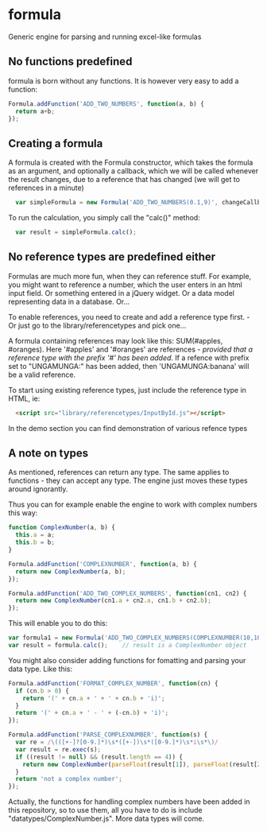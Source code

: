 # formula
Generic engine for parsing and running excel-like formulas

## No functions predefined
formula is born without any functions. It is however very easy to add a function:

```javascript
Formula.addFunction('ADD_TWO_NUMBERS', function(a, b) {
  return a+b;
});
```

## Creating a formula
A formula is created with the Formula constructor, which takes the formula as an argument, and optionally a callback, which we will be called whenever the result changes, due to a reference that has changed (we will get to references in a minute)

```javascript
  var simpleFormula = new Formula('ADD_TWO_NUMBERS(0.1,9)', changeCallback);
```

To run the calculation, you simply call the "calc()" method:

```javascript
  var result = simpleFormula.calc();
```

## No reference types are predefined either
Formulas are much more fun, when they can reference stuff. For example, you might want to reference a number, which the user enters in an html input field. Or something entered in a jQuery widget. Or a data model representing data in a database. Or... 

To enable references, you need to create and add a reference type first. - Or just go to the library/referencetypes and pick one...

A formula containing references may look like this: SUM(#apples, #oranges). Here '#apples' and '#oranges' are references - <i>provided that a reference type with the prefix '#' has been added</i>. If a refence with prefix set to "UNGAMUNGA:" has been added, then 'UNGAMUNGA:banana' will be a valid reference. 

To start using existing reference types, just include the reference type in HTML, ie:
```HTML
  <script src="library/referencetypes/InputById.js"></script>
```
In the demo section you can find demonstration of various refence types



## A note on types
As mentioned, references can return any type. The same applies to functions - they can accept any type. The engine just moves these types around ignorantly.

Thus you can for example enable the engine to work with complex numbers this way:

```javascript
function ComplexNumber(a, b) {
  this.a = a;
  this.b = b;
}

Formula.addFunction('COMPLEXNUMBER', function(a, b) {
  return new ComplexNumber(a, b);
});

Formula.addFunction('ADD_TWO_COMPLEX_NUMBERS', function(cn1, cn2) {
  return new ComplexNumber(cn1.a + cn2.a, cn1.b + cn2.b);
});
```

This will enable you to do this:
```javascript
var formula1 = new Formula('ADD_TWO_COMPLEX_NUMBERS(COMPLEXNUMBER(10,10),COMPLEXNUMBER(1,16))');
var result = formula.calc();    // result is a ComplexNumber object
```

You might also consider adding functions for fomatting and parsing your data type. Like this:

```javascript
Formula.addFunction('FORMAT_COMPLEX_NUMBER', function(cn) {
  if (cn.b > 0) {
    return '(' + cn.a + ' + ' + cn.b + 'i)';
  }
  return '(' + cn.a + ' - ' + (-cn.b) + 'i)';
});

Formula.addFunction('PARSE_COMPLEXNUMBER', function(s) {
  var re = /\(([+-]?[0-9.]*)\s*([+-])\s*([0-9.]*)\s*i\s*\)/
  var result = re.exec(s);
  if ((result != null) && (result.length == 4)) {
    return new ComplexNumber(parseFloat(result[1]), parseFloat(result[2]+result[3]));
  }
  return 'not a complex number';
});
```

Actually, the functions for handling complex numbers have been added in this repository, so to use them, all you have to do is include "datatypes/ComplexNumber.js". More data types will come.





